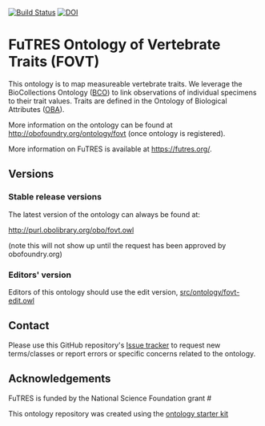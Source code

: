 [![Build Status](https://travis-ci.org/futres/fovt.svg?branch=master)](https://travis-ci.org/futres/fovt)
[![DOI](https://zenodo.org/badge/13996/futres/fovt.svg)](https://zenodo.org/badge/latestdoi/13996/futres/fovt)

# FuTRES Ontology of Vertebrate Traits (FOVT)

This ontology is to map measureable vertebrate traits. We leverage the BioCollections Ontology ([BCO](http://purl.obofoundry.org/ontology/bco.owl)) to link observations of individual specimens to their trait values. Traits are defined in the Ontology of Biological Attributes ([OBA](http://purl.obofoundry.org/ontology/oba.owl)).

More information on the ontology can be found at http://obofoundry.org/ontology/fovt (once ontology is registered).

More information on FuTRES is available at https://futres.org/.

## Versions

### Stable release versions

The latest version of the ontology can always be found at:

http://purl.obolibrary.org/obo/fovt.owl

(note this will not show up until the request has been approved by obofoundry.org)

### Editors' version

Editors of this ontology should use the edit version, [src/ontology/fovt-edit.owl](src/ontology/fovt-edit.owl)

## Contact

Please use this GitHub repository's [Issue tracker](https://github.com/futres/fovt/issues) to request new terms/classes or report errors or specific concerns related to the ontology.

## Acknowledgements

FuTRES is funded by the National Science Foundation grant #

This ontology repository was created using the [ontology starter kit](https://github.com/INCATools/ontology-starter-kit)
